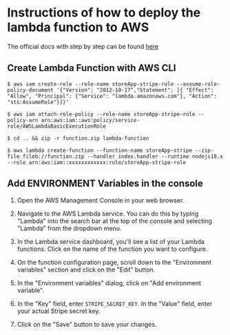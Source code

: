 # Instructions of how to deploy the lambda function to AWS

The official docs with step by step can be found [here](https://docs.aws.amazon.com/lambda/latest/dg/gettingstarted-awscli.html)

## Create Lambda Function with AWS CLI

```
$ aws iam create-role --role-name storeApp-stripe-role --assume-role-policy-document '{"Version": "2012-10-17","Statement": [{ "Effect": "Allow", "Principal": {"Service": "lambda.amazonaws.com"}, "Action": "sts:AssumeRole"}]}'

$ aws iam attach-role-policy --role-name storeApp-stripe-role --policy-arn arn:aws:iam::aws:policy/service-role/AWSLambdaBasicExecutionRole

$ cd .. && zip -r function.zip lambda-function

$ aws lambda create-function --function-name storeApp-stripe --zip-file fileb://function.zip --handler index.handler --runtime nodejs18.x --role arn:aws:iam::xxxxxxxxxxxx:role/storeApp-stripe-role
```

## Add ENVIRONMENT Variables in the console

1. Open the AWS Management Console in your web browser.

2. Navigate to the AWS Lambda service. You can do this by typing "Lambda" into the search bar at the top of the console and selecting "Lambda" from the dropdown menu.

3. In the Lambda service dashboard, you'll see a list of your Lambda functions. Click on the name of the function you want to configure.

4. On the function configuration page, scroll down to the "Environment variables" section and click on the "Edit" button.

5. In the "Environment variables" dialog, click on "Add environment variable".

6. In the "Key" field, enter `STRIPE_SECRET_KEY`. In the "Value" field, enter your actual Stripe secret key.

7. Click on the "Save" button to save your changes.
